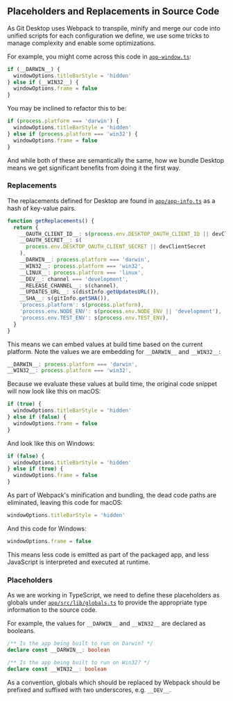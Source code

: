 ## Placeholders and Replacements in Source Code

As Git Desktop uses Webpack to transpile, minify and merge our code
into unified scripts for each configuration we define, we use some tricks
to manage complexity and enable some optimizations.

For example, you might come across this code in [`app-window.ts`](https://github.com/desktop/desktop/blob/development/app/src/main-process/app-window.ts):

```ts
if (__DARWIN__) {
  windowOptions.titleBarStyle = 'hidden'
} else if (__WIN32__) {
  windowOptions.frame = false
}
```

You may be inclined to refactor this to be:

```ts
if (process.platform === 'darwin') {
  windowOptions.titleBarStyle = 'hidden'
} else if (process.platform === 'win32') {
  windowOptions.frame = false
}
```

And while both of these are semantically the same, how we bundle Desktop means
we get significant benefits from doing it the first way.

### Replacements

The replacements defined for Desktop are found in [`app/app-info.ts`](https://github.com/desktop/desktop/blob/development/app/app-info.ts)
as a hash of key-value pairs.

```ts
function getReplacements() {
  return {
    __OAUTH_CLIENT_ID__: s(process.env.DESKTOP_OAUTH_CLIENT_ID || devClientId),
    __OAUTH_SECRET__: s(
      process.env.DESKTOP_OAUTH_CLIENT_SECRET || devClientSecret
    ),
    __DARWIN__: process.platform === 'darwin',
    __WIN32__: process.platform === 'win32',
    __LINUX__: process.platform === 'linux',
    __DEV__: channel === 'development',
    __RELEASE_CHANNEL__: s(channel),
    __UPDATES_URL__: s(distInfo.getUpdatesURL()),
    __SHA__: s(gitInfo.getSHA()),
    'process.platform': s(process.platform),
    'process.env.NODE_ENV': s(process.env.NODE_ENV || 'development'),
    'process.env.TEST_ENV': s(process.env.TEST_ENV),
  }
}
```

This means we can embed values at build time based on the current platform.
Note the values we are embedding for `__DARWIN__` and `__WIN32__`:

```ts
__DARWIN__: process.platform === 'darwin',
__WIN32__: process.platform === 'win32',
```

Because we evaluate these values at build time, the original code snippet will
now look like this on macOS:

```js
if (true) {
  windowOptions.titleBarStyle = 'hidden'
} else if (false) {
  windowOptions.frame = false
}
```

And look like this on Windows:

```js
if (false) {
  windowOptions.titleBarStyle = 'hidden'
} else if (true) {
  windowOptions.frame = false
}
```

As part of Webpack's minification and bundling, the dead code paths are
eliminated, leaving this code for macOS:

```js
windowOptions.titleBarStyle = 'hidden'
```

And this code for Windows:

```js
windowOptions.frame = false
```

This means less code is emitted as part of the packaged app, and less
JavaScript is interpreted and executed at runtime.

### Placeholders

As we are working in TypeScript, we need to define these placeholders as
globals under [`app/src/lib/globals.ts`](https://github.com/desktop/desktop/blob/development/app/src/lib/globals.d.ts)
to provide the appropriate type information to the source code.

For example, the values for `__DARWIN__` and `__WIN32__` are declared as
booleans.

```ts
/** Is the app being built to run on Darwin? */
declare const __DARWIN__: boolean

/** Is the app being built to run on Win32? */
declare const __WIN32__: boolean
```

As a convention, globals which should be replaced by Webpack should be prefixed
and suffixed with two underscores, e.g. `__DEV__`.
